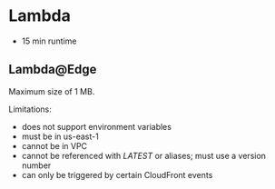 # Lambda

- 15 min runtime

## Lambda@Edge

Maximum size of 1 MB.

Limitations:

- does not support environment variables
- must be in us-east-1
- cannot be in VPC
- cannot be referenced with $LATEST$ or aliases; must use a version number
- can only be triggered by certain CloudFront events
